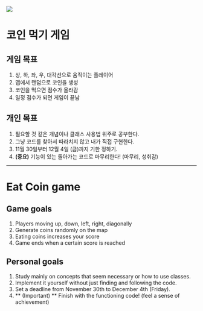 
![](https://media.vlpt.us/images/kyukim/post/3497e68e-c39c-4efe-9457-ecfcf7466df7/Dec-07-2020%2008-13-52.gif)
# 코인 먹기 게임
## 게임 목표
1. 상, 하, 좌, 우, 대각선으로 움직이는 플레이어
2. 맵에서 랜덤으로 코인을 생성
3. 코인을 먹으면 점수가 올라감
4. 일정 점수가 되면 게임이 끝남

## 개인 목표
1. 필요할 것 같은 개념이나 클래스 사용법 위주로 공부한다.
2. 그냥 코드를 찾아서 따라치지 않고 내가 직접 구현한다.
3. 11월 30일부터 12월 4일 (금)까지 기한 정하기.
4. **(중요)** 기능이 있는 돌아가는 코드로 마무리한다! (마무리, 성취감)

---

# Eat Coin game
## Game goals
1. Players moving up, down, left, right, diagonally
2. Generate coins randomly on the map
3. Eating coins increases your score
4. Game ends when a certain score is reached

## Personal goals
1. Study mainly on concepts that seem necessary or how to use classes.
2. Implement it yourself without just finding and following the code.
3. Set a deadline from November 30th to December 4th (Friday).
4. ** (Important) ** Finish with the functioning code! (feel a sense of achievement)
